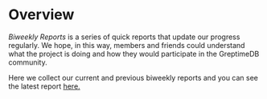 # Overview


*Biweekly Reports* is a series of quick reports that update our progress regularly. We hope, in this way, members and friends could understand what the project is doing and how they would participate in the GreptimeDB community.

Here we collect our current and previous biweekly reports and you can see the latest report [here.](./2022-12-16-biweekly-report.md)